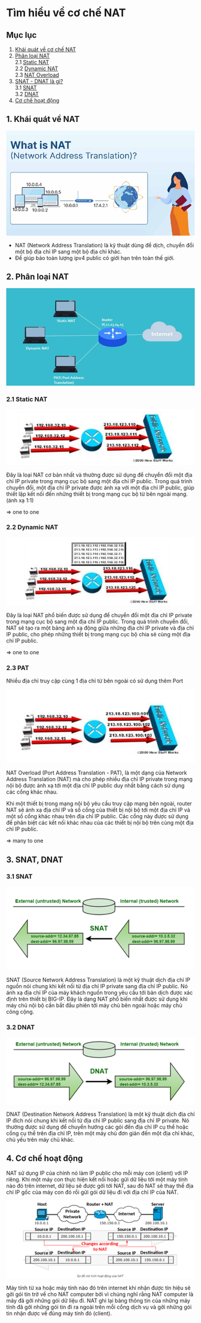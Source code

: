 # Tìm hiểu về cơ chế NAT

## Mục lục
1. [Khái quát về cơ chế NAT](#1-khái-quát-về-nat)  
2. [Phân loại NAT](#2-phân-loại-nat)  
  2.1 [Static NAT](#21-static-nat)  
  2.2 [Dynamic NAT](#22-dynamic-nat)  
  2.3 [NAT Overload](#23-pat)  
3. [SNAT - DNAT là gì?](#3-snat-dnat)  
  3.1 [SNAT](#31-snat)  
  3.2 [DNAT](#32-dnat)  
4. [Cơ chế hoạt động](#4-cơ-chế-hoạt-động)  
## 1. Khái quát về NAT
![hinhanh1](/LinhNH/07.Timhieu_NAT/images/nat.png)  
- NAT (Network Address Translation) là kỹ thuật dùng để dịch, chuyển đổi một bộ địa chỉ IP  sang một bộ địa chỉ khác.
- Để giúp bảo toàn lượng ipv4 public có giới hạn trên toàn thế giới.
## 2. Phân loại NAT
![hinhanh2](/LinhNH/07.Timhieu_NAT/images/phanloai.png)  

### 2.1 Static NAT
![hinhanh2.1](/LinhNH/07.Timhieu_NAT/images/static.png)  


Đây là loại NAT cơ bản nhất và thường được sử dụng để chuyển đổi một địa chỉ IP private trong mạng cục bộ sang một địa chỉ IP public. Trong quá trình chuyển đổi, một địa chỉ IP private được ánh xạ với một địa chỉ IP public, giúp thiết lập kết nối đến những thiết bị trong mạng cục bộ từ bên ngoài mạng. (ánh xạ  1:1)

=> one to one

### 2.2 Dynamic NAT
![hinhanh2.2](/LinhNH/07.Timhieu_NAT/images/dynamic.png)  

Đây là loại NAT phổ biến được sử dụng để chuyển đổi một địa chỉ IP private trong mạng cục bộ sang một địa chỉ IP public. Trong quá trình chuyển đổi, NAT sẽ tạo ra một bảng ánh xạ động giữa những địa chỉ IP private và địa chỉ IP public, cho phép những thiết bị trong mạng cục bộ chia sẻ cùng một địa chỉ IP public.

=> one to one 

### 2.3 PAT
Nhiều địa chỉ truy cập cùng 1 địa chỉ từ bên ngoài có sử dụng thêm Port

![hinhanh2.3](/LinhNH/07.Timhieu_NAT/images/overloading.png)  

NAT Overload (Port Address Translation - PAT), là một dạng của Network Address Translation (NAT) mà cho phép nhiều địa chỉ IP private trong mạng nội bộ được ánh xạ tới một địa chỉ IP public duy nhất bằng cách sử dụng các cổng khác nhau.

Khi một thiết bị trong mạng nội bộ yêu cầu truy cập mạng bên ngoài, router NAT sẽ ánh xạ địa chỉ IP và số cổng của thiết bị nội bộ tới một địa chỉ IP và một số cổng khác nhau trên địa chỉ IP public. Các cổng này được sử dụng để phân biệt các kết nối khác nhau của các thiết bị nội bộ trên cùng một địa chỉ IP public.

=> many to one

## 3. SNAT, DNAT

### 3.1 SNAT
![hinhanh3.1](/LinhNH/07.Timhieu_NAT/images/snat.png) 

SNAT (Source Network Address Translation) là một kỹ thuật dịch địa chỉ IP nguồn nói chung khi kết nối từ địa chỉ IP private sang địa chỉ IP public. Nó ánh xạ địa chỉ IP của máy khách nguồn trong yêu cầu tới bản dịch được xác định trên thiết bị BIG-IP. Đây là dạng NAT phổ biến nhất được sử dụng khi máy chủ nội bộ cần bắt đầu phiên tới máy chủ bên ngoài hoặc máy chủ công cộng.
### 3.2 DNAT
![hinhanh3.2](/LinhNH/07.Timhieu_NAT/images/dnat.png) 

DNAT (Destination Network Address Translation) là một kỹ thuật dịch địa chỉ IP đích nói chung khi kết nối từ địa chỉ IP public sang địa chỉ IP private. Nó thường được sử dụng để chuyển hướng các gói đến địa chỉ IP cụ thể hoặc cổng cụ thể trên địa chỉ IP, trên một máy chủ đơn giản đến một địa chỉ khác, chủ yếu trên máy chủ khác.


## 4. Cơ chế hoạt động


NAT sử dụng IP của chính nó làm IP public cho mỗi máy con (client) với IP riêng. Khi một máy con thực hiện kết nối hoặc gửi dữ liệu tới một máy tính nào đó trên internet, dữ liệu sẽ được gởi tới NAT, sau đó NAT sẽ thay thế địa chỉ IP gốc của máy con đó rồi gửi gói dữ liệu đi với địa chỉ IP của NAT.

![hinhanh4](/LinhNH/07.Timhieu_NAT/images/coche_hoatdong.png) 

Máy tính từ xa hoặc máy tính nào đó trên internet khi nhận được tín hiệu sẽ gởi gói tin trở về cho NAT computer bởi vì chúng nghĩ rằng NAT computer là máy đã gởi những gói dữ liệu đi. NAT ghi lại bảng thông tin của những máy tính đã gởi những gói tin đi ra ngoài trên mỗi cổng dịch vụ và gởi những gói tin nhận được về đúng máy tính đó (client).